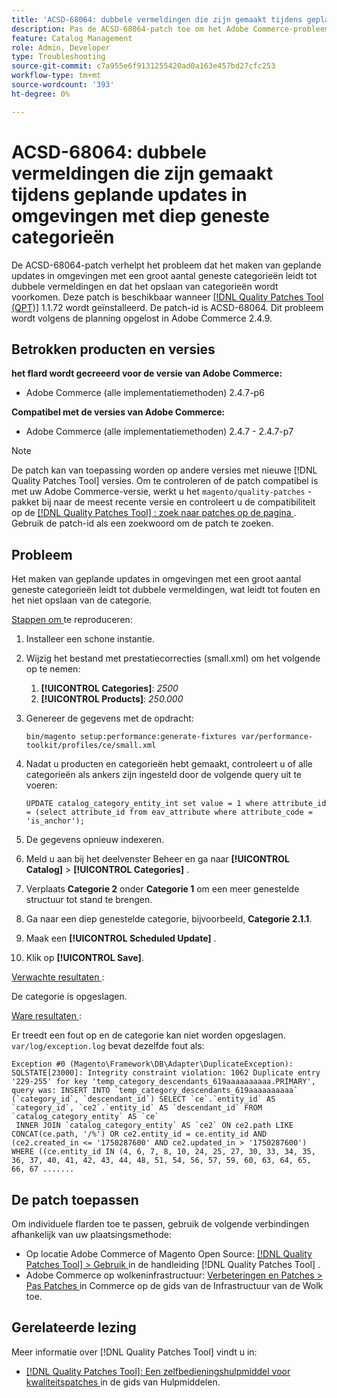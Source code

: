 ```yaml
---
title: 'ACSD-68064: dubbele vermeldingen die zijn gemaakt tijdens geplande updates in omgevingen met diep geneste categorieën'
description: Pas de ACSD-68064-patch toe om het Adobe Commerce-probleem op te lossen dat het maken van geplande updates in omgevingen met een groot aantal geneste categorieën leidt tot dubbele vermeldingen en dat het opslaan van categorieën voorkomt.
feature: Catalog Management
role: Admin, Developer
type: Troubleshooting
source-git-commit: c7a955e6f9131255420ad0a163e457bd27cfc253
workflow-type: tm+mt
source-wordcount: '393'
ht-degree: 0%

---
```



# ACSD-68064: dubbele vermeldingen die zijn gemaakt tijdens geplande updates in omgevingen met diep geneste categorieën

De ACSD-68064-patch verhelpt het probleem dat het maken van geplande updates in omgevingen met een groot aantal geneste categorieën leidt tot dubbele vermeldingen en dat het opslaan van categorieën wordt voorkomen. Deze patch is beschikbaar wanneer [[!DNL Quality Patches Tool (QPT)]](/help/tools/quality-patches-tool/quality-patches-tool-to-self-serve-quality-patches.md) 1.1.72 wordt geïnstalleerd. De patch-id is ACSD-68064. Dit probleem wordt volgens de planning opgelost in Adobe Commerce 2.4.9.

## Betrokken producten en versies

**het flard wordt gecreeerd voor de versie van Adobe Commerce:**

* Adobe Commerce (alle implementatiemethoden) 2.4.7-p6

**Compatibel met de versies van Adobe Commerce:**

* Adobe Commerce (alle implementatiemethoden) 2.4.7 - 2.4.7-p7

>[!NOTE]
>
>De patch kan van toepassing worden op andere versies met nieuwe [!DNL Quality Patches Tool] versies. Om te controleren of de patch compatibel is met uw Adobe Commerce-versie, werkt u het `magento/quality-patches` -pakket bij naar de meest recente versie en controleert u de compatibiliteit op de [[!DNL Quality Patches Tool] : zoek naar patches op de pagina ](https://experienceleague.adobe.com/tools/commerce-quality-patches/index.html) . Gebruik de patch-id als een zoekwoord om de patch te zoeken.

## Probleem

Het maken van geplande updates in omgevingen met een groot aantal geneste categorieën leidt tot dubbele vermeldingen, wat leidt tot fouten en het niet opslaan van de categorie.

<u> Stappen om </u> te reproduceren:

1. Installeer een schone instantie.
1. Wijzig het bestand met prestatiecorrecties (small.xml) om het volgende op te nemen:
   1. **[!UICONTROL Categories]**: *2500*
   1. **[!UICONTROL Products]**: *250.000*
1. Genereer de gegevens met de opdracht:

   ```
   bin/magento setup:performance:generate-fixtures var/performance-toolkit/profiles/ce/small.xml
   ```

1. Nadat u producten en categorieën hebt gemaakt, controleert u of alle categorieën als ankers zijn ingesteld door de volgende query uit te voeren:

   ```
   UPDATE catalog_category_entity_int set value = 1 where attribute_id = (select attribute_id from eav_attribute where attribute_code = 'is_anchor'); 
   ```

1. De gegevens opnieuw indexeren.
1. Meld u aan bij het deelvenster Beheer en ga naar **[!UICONTROL Catalog]** > **[!UICONTROL Categories]** .
1. Verplaats **Categorie 2** onder **Categorie 1** om een meer genestelde structuur tot stand te brengen.
1. Ga naar een diep genestelde categorie, bijvoorbeeld, **Categorie 2.1.1**.
1. Maak een **[!UICONTROL Scheduled Update]** .
1. Klik op **[!UICONTROL Save]**.

<u> Verwachte resultaten </u>:

De categorie is opgeslagen.

<u> Ware resultaten </u>:

Er treedt een fout op en de categorie kan niet worden opgeslagen. `var/log/exception.log` bevat dezelfde fout als:

```
Exception #0 (Magento\Framework\DB\Adapter\DuplicateException): SQLSTATE[23000]: Integrity constraint violation: 1062 Duplicate entry '229-255' for key 'temp_category_descendants_619aaaaaaaaaa.PRIMARY', query was: INSERT INTO `temp_category_descendants_619aaaaaaaaaa` (`category_id`, `descendant_id`) SELECT `ce`.`entity_id` AS `category_id`, `ce2`.`entity_id` AS `descendant_id` FROM `catalog_category_entity` AS `ce`
 INNER JOIN `catalog_category_entity` AS `ce2` ON ce2.path LIKE CONCAT(ce.path, '/%') OR ce2.entity_id = ce.entity_id AND (ce2.created_in <= '1750287600' AND ce2.updated_in > '1750287600') WHERE ((ce.entity_id IN (4, 6, 7, 8, 10, 24, 25, 27, 30, 33, 34, 35, 36, 37, 40, 41, 42, 43, 44, 48, 51, 54, 56, 57, 59, 60, 63, 64, 65, 66, 67 .......
```

## De patch toepassen

Om individuele flarden toe te passen, gebruik de volgende verbindingen afhankelijk van uw plaatsingsmethode:

* Op locatie Adobe Commerce of Magento Open Source: [[!DNL Quality Patches Tool] > Gebruik ](/help/tools/quality-patches-tool/usage.md) in de handleiding [!DNL Quality Patches Tool] .
* Adobe Commerce op wolkeninfrastructuur: [ Verbeteringen en Patches > Pas Patches ](https://experienceleague.adobe.com/docs/commerce-cloud-service/user-guide/develop/upgrade/apply-patches.html) in Commerce op de gids van de Infrastructuur van de Wolk toe.

## Gerelateerde lezing

Meer informatie over [!DNL Quality Patches Tool] vindt u in:

* [[!DNL Quality Patches Tool]: Een zelfbedieningshulpmiddel voor kwaliteitspatches ](/help/tools/quality-patches-tool/quality-patches-tool-to-self-serve-quality-patches.md) in de gids van Hulpmiddelen.
